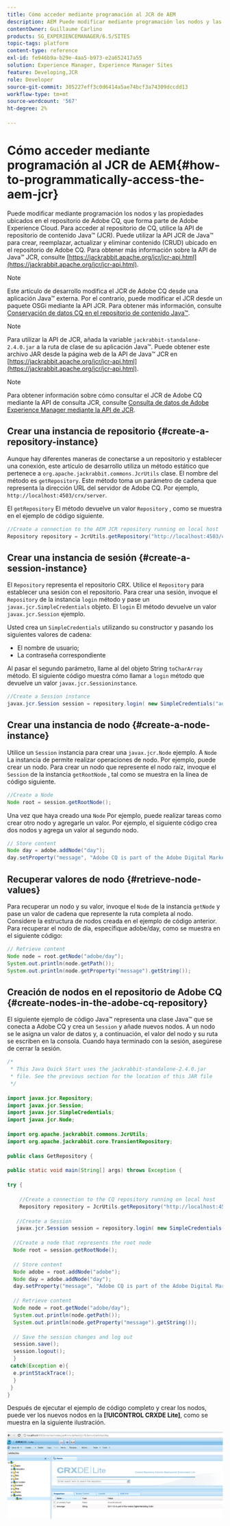 ```yaml
---
title: Cómo acceder mediante programación al JCR de AEM
description: AEM Puede modificar mediante programación los nodos y las propiedades ubicados dentro del repositorio de, que forma parte de Adobe Experience Cloud
contentOwner: Guillaume Carlino
products: SG_EXPERIENCEMANAGER/6.5/SITES
topic-tags: platform
content-type: reference
exl-id: fe946b9a-b29e-4aa5-b973-e2a652417a55
solution: Experience Manager, Experience Manager Sites
feature: Developing,JCR
role: Developer
source-git-commit: 305227eff3c0d6414a5ae74bcf3a74309dccdd13
workflow-type: tm+mt
source-wordcount: '567'
ht-degree: 2%

---
```


# Cómo acceder mediante programación al JCR de AEM{#how-to-programmatically-access-the-aem-jcr}

Puede modificar mediante programación los nodos y las propiedades ubicados en el repositorio de Adobe CQ, que forma parte de Adobe Experience Cloud. Para acceder al repositorio de CQ, utilice la API de repositorio de contenido Java™ (JCR). Puede utilizar la API JCR de Java™ para crear, reemplazar, actualizar y eliminar contenido (CRUD) ubicado en el repositorio de Adobe CQ. Para obtener más información sobre la API de Java™ JCR, consulte [https://jackrabbit.apache.org/jcr/jcr-api.html](https://jackrabbit.apache.org/jcr/jcr-api.html).

>[!NOTE]
>
>Este artículo de desarrollo modifica el JCR de Adobe CQ desde una aplicación Java™ externa. Por el contrario, puede modificar el JCR desde un paquete OSGi mediante la API JCR. Para obtener más información, consulte [Conservación de datos CQ en el repositorio de contenido Java™](https://helpx.adobe.com/experience-manager/using/persisting-cq-data-java-content1.html).

>[!NOTE]
>
>Para utilizar la API de JCR, añada la variable `jackrabbit-standalone-2.4.0.jar` a la ruta de clase de su aplicación Java™. Puede obtener este archivo JAR desde la página web de la API de Java™ JCR en [https://jackrabbit.apache.org/jcr/jcr-api.html](https://jackrabbit.apache.org/jcr/jcr-api.html).

>[!NOTE]
>
>Para obtener información sobre cómo consultar el JCR de Adobe CQ mediante la API de consulta JCR, consulte [Consulta de datos de Adobe Experience Manager mediante la API de JCR](https://helpx.adobe.com/experience-manager/using/querying-experience-manager-data-using1.html).

## Crear una instancia de repositorio {#create-a-repository-instance}

Aunque hay diferentes maneras de conectarse a un repositorio y establecer una conexión, este artículo de desarrollo utiliza un método estático que pertenece a `org.apache.jackrabbit.commons.JcrUtils` clase. El nombre del método es `getRepository`. Este método toma un parámetro de cadena que representa la dirección URL del servidor de Adobe CQ. Por ejemplo, `http://localhost:4503/crx/server`.

El `getRepository` El método devuelve un valor `Repository` , como se muestra en el ejemplo de código siguiente.

```java
//Create a connection to the AEM JCR repository running on local host
Repository repository = JcrUtils.getRepository("http://localhost:4503/crx/server");
```

## Crear una instancia de sesión {#create-a-session-instance}

El `Repository` representa el repositorio CRX. Utilice el `Repository` para establecer una sesión con el repositorio. Para crear una sesión, invoque el `Repository` de la instancia `login` método y pase un `javax.jcr.SimpleCredentials` objeto. El `login` El método devuelve un valor `javax.jcr.Session` ejemplo.

Usted crea un `SimpleCredentials` utilizando su constructor y pasando los siguientes valores de cadena:

* El nombre de usuario;
* La contraseña correspondiente

Al pasar el segundo parámetro, llame al del objeto String `toCharArray` método. El siguiente código muestra cómo llamar a `login` método que devuelve un valor `javax.jcr.Sessioninstance`.

```java
//Create a Session instance
javax.jcr.Session session = repository.login( new SimpleCredentials("admin", "admin".toCharArray()));
```

## Crear una instancia de nodo {#create-a-node-instance}

Utilice un `Session` instancia para crear una `javax.jcr.Node` ejemplo. A `Node` La instancia de permite realizar operaciones de nodo. Por ejemplo, puede crear un nodo. Para crear un nodo que represente el nodo raíz, invoque el `Session` de la instancia `getRootNode` , tal como se muestra en la línea de código siguiente.

```java
//Create a Node
Node root = session.getRootNode();
```

Una vez que haya creado una `Node` Por ejemplo, puede realizar tareas como crear otro nodo y agregarle un valor. Por ejemplo, el siguiente código crea dos nodos y agrega un valor al segundo nodo.

```java
// Store content
Node day = adobe.addNode("day");
day.setProperty("message", "Adobe CQ is part of the Adobe Digital Marketing Suite!");
```

## Recuperar valores de nodo {#retrieve-node-values}

Para recuperar un nodo y su valor, invoque el `Node` de la instancia `getNode` y pase un valor de cadena que represente la ruta completa al nodo. Considere la estructura de nodos creada en el ejemplo de código anterior. Para recuperar el nodo de día, especifique adobe/day, como se muestra en el siguiente código:

```java
// Retrieve content
Node node = root.getNode("adobe/day");
System.out.println(node.getPath());
System.out.println(node.getProperty("message").getString());
```

## Creación de nodos en el repositorio de Adobe CQ {#create-nodes-in-the-adobe-cq-repository}

El siguiente ejemplo de código Java™ representa una clase Java™ que se conecta a Adobe CQ y crea un `Session` y añade nuevos nodos. A un nodo se le asigna un valor de datos y, a continuación, el valor del nodo y su ruta se escriben en la consola. Cuando haya terminado con la sesión, asegúrese de cerrar la sesión.

```java
/*
 * This Java Quick Start uses the jackrabbit-standalone-2.4.0.jar
 * file. See the previous section for the location of this JAR file
 */

import javax.jcr.Repository;
import javax.jcr.Session;
import javax.jcr.SimpleCredentials;
import javax.jcr.Node;

import org.apache.jackrabbit.commons.JcrUtils;
import org.apache.jackrabbit.core.TransientRepository;

public class GetRepository {

public static void main(String[] args) throws Exception {

try {

    //Create a connection to the CQ repository running on local host
    Repository repository = JcrUtils.getRepository("http://localhost:4503/crx/server");

   //Create a Session
   javax.jcr.Session session = repository.login( new SimpleCredentials("admin", "admin".toCharArray()));

  //Create a node that represents the root node
  Node root = session.getRootNode();

  // Store content
  Node adobe = root.addNode("adobe");
  Node day = adobe.addNode("day");
  day.setProperty("message", "Adobe CQ is part of the Adobe Digital Marketing Suite!");

  // Retrieve content
  Node node = root.getNode("adobe/day");
  System.out.println(node.getPath());
  System.out.println(node.getProperty("message").getString());

  // Save the session changes and log out
  session.save();
  session.logout();
  }
 catch(Exception e){
  e.printStackTrace();
  }
 }
}
```

Después de ejecutar el ejemplo de código completo y crear los nodos, puede ver los nuevos nodos en la **[!UICONTROL CRXDE Lite]**, como se muestra en la siguiente ilustración.

![chlimage_1-68](assets/chlimage_1-68a.png)
